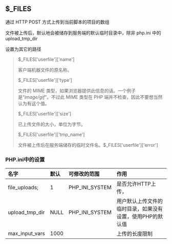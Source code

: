## $\_FILES

通过 HTTP POST 方式上传到当前脚本的项目的数组

文件被上传后，默认地会被储存到服务端的默认临时目录中，除非 php.ini 中的 upload\_tmp\_dir

设置为其它的路径

> $\_FILES\['userfile'\]\['name'\]
>
> 客户端机器文件的原名称。
>
> $\_FILES\['userfile'\]\['type'\]
>
> 文件的 MIME 类型，如果浏览器提供此信息的话。一个例子是“_image/gif_”。不过此 MIME 类型在 PHP 端并不检查，因此不要想当然认为有这个值。
>
> $\_FILES\['userfile'\]\['size'\]
>
> 已上传文件的大小，单位为字节。
>
> $\_FILES\['userfile'\]\['tmp\_name'\]
>
> 文件被上传后在服务端储存的临时文件名。$\_FILES\['userfile'\]\['error'\]

### PHP.ini中的设置

| 名字 | 默认 | 可修改的范围 | 作用 |
| :--- | :--- | :--- | :--- |
| file\_uploads; | 1 | PHP\_INI\_SYSTEM | 是否允许HTTP上传， |
| upload\_tmp\_dir | NULL | PHP\_INI\_SYSTEM | 用户默认上传文件的临时目录，如果没有设置，使用PHP的默认值 |
| max\_input\_vars | 1000 |  | 上传的长度限制 |



